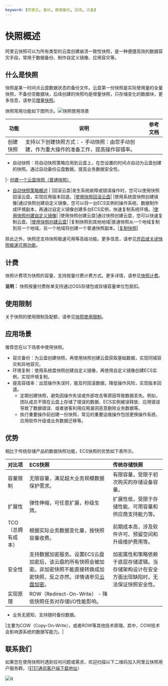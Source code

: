 ```yaml
---
keyword: [阿里云, 备份, 数据备份, 回滚, 灾备]
---
```


# 快照概述

阿里云快照可以为所有类型的云盘创建崩溃一致性快照，是一种便捷高效的数据容灾手段，常用于数据备份、制作自定义镜像、应用容灾等。

## 什么是快照

快照是某一时间点云盘数据状态的备份文件。云盘第一份快照是实际使用量的全量快照，不备份空数据块，后续创建的快照均是增量快照，只存储变化的数据块，更多信息，请参见[增量快照](/cn.zh-CN/快照/增量快照.md)。

快照常用功能如下图所示。![快照使用场景](https://static-aliyun-doc.oss-accelerate.aliyuncs.com/assets/img/zh-CN/5812479061/p207220.png)



|功能|说明|参考文档|
|--|--|----|
|创建快照|支持以下创建快照方式：-   手动快照：由您手动创建，作为重大操作的准备工作，提高操作容错率。
-   自动快照：将自动快照策略应用到云盘上，在您设置的时间点自动为云盘创建的快照。通过自动备份云盘数据，提高业务数据安全性。

|-   [创建一个云盘快照（普通快照）](/cn.zh-CN/快照/使用快照/创建一个云盘快照（普通快照）.md)
-   [自动快照策略概述](/cn.zh-CN/快照/使用自动快照策略/自动快照策略概述.md) |
|回滚云盘|发生系统故障或错误操作时，您可以使用快照回滚云盘，实现应用版本回退。|[使用快照回滚云盘](/cn.zh-CN/快照/使用快照/使用快照回滚云盘.md)|
|使用系统盘快照创建镜像|通过快照创建自定义镜像，您可以将一台ECS实例的操作系统、数据制作成环境副本，再通过自定义镜像创建多台ECS实例，快速复制系统环境。|[使用快照创建自定义镜像](/cn.zh-CN/镜像/自定义镜像/创建自定义镜像/使用快照创建自定义镜像.md)|
|使用快照创建云盘|通过快照创建云盘，您可以快速复制云盘。|[使用快照创建云盘](/cn.zh-CN/块存储/云盘基础操作/创建云盘/使用快照创建云盘.md)|
|复制快照到其他地域|普通快照从一个地域复制到另一个地域，另一个地域将创建一个普通快照副本。|[复制快照](/cn.zh-CN/快照/使用快照/复制快照.md)|

除此之外，快照还支持快照极速可用等高级功能。更多信息，请参见[开启或关闭快照极速可用功能](/cn.zh-CN/快照/使用快照/开启或关闭快照极速可用功能.md)。

## 计费

快照计费项为快照的容量，支持按量付费计费方式。更多详情，请参见[快照计费](/cn.zh-CN/产品定价/计费项/快照计费.md)。

**说明：** 快照按量付费账单支持通过OSS存储包或存储容量单位包抵扣。

## 使用限制

关于快照的使用限制及配额，请参见[快照使用限制](/cn.zh-CN/产品简介/使用限制.md)。

## 应用场景

推荐您在以下场景中使用快照。

-   容灾备份：为云盘创建快照，再使用快照创建云盘获取基础数据，实现同城容灾和异地容灾。
-   环境复制：使用系统盘快照创建自定义镜像，再使用自定义镜像创建ECS实例，实现环境复制。
-   提高容错率：出现操作失误时，能及时回滚数据，降低操作风险，实现版本回退。
    -   定期创建快照，避免因操作失误或外部攻击等原因导致数据丢失。例如，团队成员不慎在云盘上存储了错误的数据、ECS实例被误释放、应用错误导致了数据错误、或者骇客利用应用漏洞恶意删除业务数据等。
    -   执行重要操作前创建一份快照，常见的重要运维操作包括更换操作系统、应用软件升级或业务数据迁移等。

## 优势

相比于传统存储产品的数据快照功能，ECS快照的优势如下表所示。

|对比项|ECS快照|传统存储快照|
|:--|:----|:-----|
|容量限制|无限容量，满足超大业务规模数据保护需求。|有限容量，受限于初次购买的存储设备容量。|
|扩展性|弹性伸缩，可任意扩展，秒级生效。|扩展性低，受限于存储性能、可用容量和供应商支持能力等。|
|TCO（总拥有成本）|根据实际业务数据变化量，按快照容量收费。|前期成本高，涉及软件许可、预留空间和升级维护费用等。|
|安全性|支持数据加密服务。设置ECS云盘加密后，该云盘的所有快照会被加密。非加密快照不能直接转换成加密快照，反之亦然。详情请参见[云盘加密](/cn.zh-CN/块存储/加密云盘/加密概述.md)。|加密属性和策略依赖于底层存储逻辑。当存储架构设计在安全方面出现缺陷时，无法保证快照安全性。|
|实现原理|ROW（Redirect-On-Write） -   降低快照任务对存储I/O性能影响。
-   业务无感知，支持随时备份数据。

|主要为COW（Copy-On-Write），或者ROW等其他技术原理。其中，COW技术会影响源系统的数据写能力。|

## 联系我们

如果您在使用快照时遇到任何问题或需求，欢迎扫描以下二维码加入阿里云快照用户服务群。（[钉钉通讯客户端下载地址](https://tms.dingtalk.com/markets/dingtalk/download?spm=a2c4g.11186623.2.9.2a1d4e2bCgb1WP)）

![q](https://static-aliyun-doc.oss-accelerate.aliyuncs.com/assets/img/zh-CN/4489623061/p161426.png)

